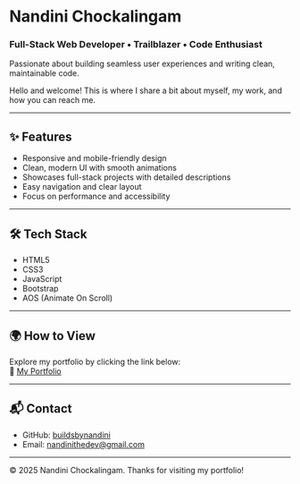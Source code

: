 # Nandini Chockalingam  
### Full-Stack Web Developer • Trailblazer • Code Enthusiast

Passionate about building seamless user experiences and writing clean, maintainable code.

Hello and welcome! This is where I share a bit about myself, my work, and how you can reach me.

---

## ✨ Features

- Responsive and mobile-friendly design  
- Clean, modern UI with smooth animations  
- Showcases full-stack projects with detailed descriptions  
- Easy navigation and clear layout  
- Focus on performance and accessibility

---

## 🛠️ Tech Stack

- HTML5  
- CSS3  
- JavaScript  
- Bootstrap  
- AOS (Animate On Scroll)

---

## 🌍 How to View

Explore my portfolio by clicking the link below:  
🔗 [My Portfolio](https://buildsbynandini.github.io/PortFolio/)

---

## 📬 Contact

- GitHub: [buildsbynandini](https://github.com/buildsbynandini)  
- Email: [nandinithedev@gmail.com](mailto:nandinithedev@gmail.com)

---

© 2025 Nandini Chockalingam. Thanks for visiting my portfolio!

